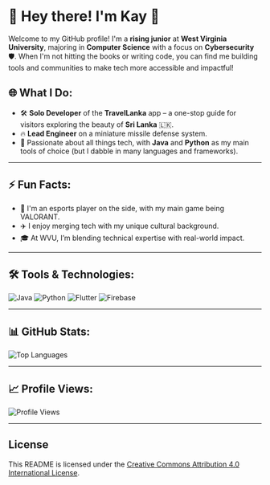 # 🌟 Hey there! I'm Kay 👋

Welcome to my GitHub profile! I'm a **rising junior** at **West Virginia University**, majoring in **Computer Science** with a focus on **Cybersecurity** 🛡️. When I'm not hitting the books or writing code, you can find me building tools and communities to make tech more accessible and impactful!

## 🌐 What I Do:
- 🛠️ **Solo Developer** of the **TravelLanka** app – a one-stop guide for visitors exploring the beauty of **Sri Lanka** 🇱🇰.
- 🔥 **Lead Engineer** on a miniature missile defense system.
- 🚀 Passionate about all things tech, with **Java** and **Python** as my main tools of choice (but I dabble in many languages and frameworks).

---

## ⚡ Fun Facts:
- 🧩 I'm an esports player on the side, with my main game being VALORANT.
- ✈️ I enjoy merging tech with my unique cultural background.
- 🎓 At WVU, I’m blending technical expertise with real-world impact.

---

## 🛠️ Tools & Technologies:
![Java](https://img.shields.io/badge/Java-ED8B00?style=for-the-badge&logo=java&logoColor=white)
![Python](https://img.shields.io/badge/Python-3776AB?style=for-the-badge&logo=python&logoColor=white)
![Flutter](https://img.shields.io/badge/Flutter-02569B?style=for-the-badge&logo=flutter&logoColor=white)
![Firebase](https://img.shields.io/badge/Firebase-FFCA28?style=for-the-badge&logo=firebase&logoColor=black)

---

## 📊 GitHub Stats:
![Top Languages](https://github-readme-stats.vercel.app/api/top-langs/?username=kaushika05&layout=compact&theme=radical)


---

## 📈 Profile Views:
![Profile Views](https://komarev.com/ghpvc/?username=your-username&color=brightgreen)

---

## License
This README is licensed under the [Creative Commons Attribution 4.0 International License](https://creativecommons.org/licenses/by/4.0/).
